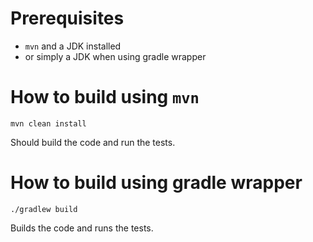 # Prerequisites

- `mvn` and a JDK installed
- or simply a JDK when using gradle wrapper

# How to build using `mvn`

    mvn clean install

Should build the code and run the tests.

# How to build using gradle wrapper

    ./gradlew build

Builds the code and runs the tests.

